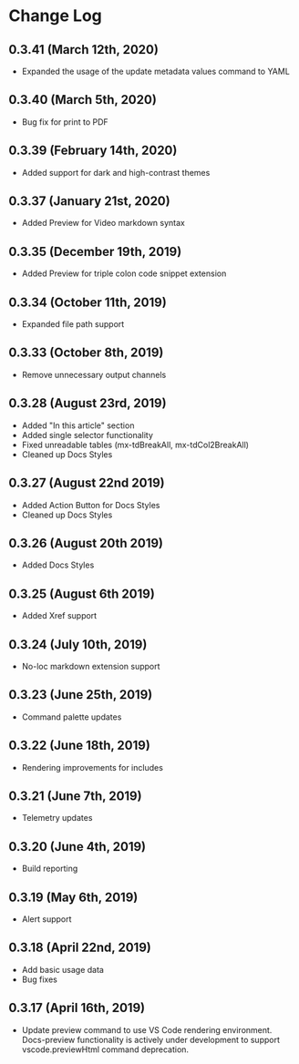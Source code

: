 # Change Log

## 0.3.41 (March 12th, 2020)

- Expanded the usage of the update metadata values command to YAML

## 0.3.40 (March 5th, 2020)

- Bug fix for print to PDF

## 0.3.39 (February 14th, 2020)

- Added support for dark and high-contrast themes

## 0.3.37 (January 21st, 2020)

- Added Preview for Video markdown syntax

## 0.3.35 (December 19th, 2019)

- Added Preview for triple colon code snippet extension

## 0.3.34 (October 11th, 2019)

- Expanded file path support

## 0.3.33 (October 8th, 2019)

- Remove unnecessary output channels

## 0.3.28 (August 23rd, 2019)

- Added "In this article" section
- Added single selector functionality
- Fixed unreadable tables (mx-tdBreakAll, mx-tdCol2BreakAll)
- Cleaned up Docs Styles

## 0.3.27 (August 22nd 2019)

- Added Action Button for Docs Styles
- Cleaned up Docs Styles

## 0.3.26 (August 20th 2019)

- Added Docs Styles

## 0.3.25 (August 6th 2019)

- Added Xref support

## 0.3.24 (July 10th, 2019)

- No-loc markdown extension support

## 0.3.23 (June 25th, 2019)

- Command palette updates

## 0.3.22 (June 18th, 2019)

- Rendering improvements for includes

## 0.3.21 (June 7th, 2019)

- Telemetry updates

## 0.3.20 (June 4th, 2019)

- Build reporting

## 0.3.19 (May 6th, 2019)

- Alert support

## 0.3.18 (April 22nd, 2019)

- Add basic usage data
- Bug fixes

## 0.3.17 (April 16th, 2019)

- Update preview command to use VS Code rendering environment.  Docs-preview functionality is actively under development to support vscode.previewHtml command deprecation.
